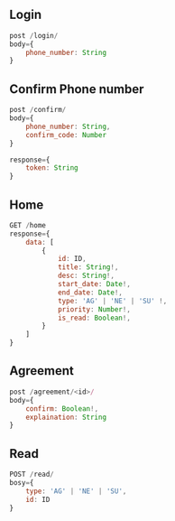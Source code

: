 ## Login

```javascript
post /login/
body={
    phone_number: String
}
```

## Confirm Phone number
```javascript
post /confirm/
body={
    phone_number: String,
    confirm_code: Number
}

response={
    token: String
}
```
## Home
```javascript
GET /home
response={
    data: [
        {
            id: ID,
            title: String!,
            desc: String!,
            start_date: Date!,
            end_date: Date!,
            type: 'AG' | 'NE' | 'SU' !,
            priority: Number!,
            is_read: Boolean!,
        }
    ]
}
```


## Agreement
```javascript
post /agreement/<id>/
body={
    confirm: Boolean!,
    explaination: String
}

```


## Read 
```javascript
POST /read/
bosy={
    type: 'AG' | 'NE' | 'SU',
    id: ID
}
```

